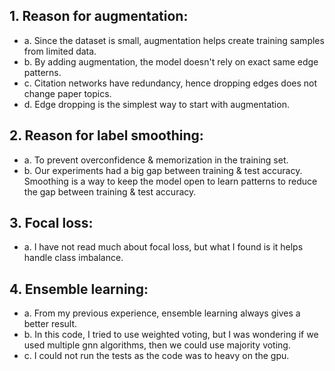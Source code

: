 ## 1. Reason for augmentation:

 - a. Since the dataset is small, augmentation helps create training samples from limited data.
 - b. By adding augmentation, the model doesn't rely on exact same edge patterns.
 - c. Citation networks have redundancy, hence dropping edges does not change paper topics.
 - d. Edge dropping is the simplest way to start with augmentation.

## 2. Reason for label smoothing:

 - a. To prevent overconfidence & memorization in the training set.
 - b. Our experiments had a big gap between training & test accuracy. Smoothing is a way to keep the model open to learn patterns to reduce the gap between training & test accuracy.

## 3. Focal loss:

 - a. I have not read much about focal loss, but what I found is it helps handle class imbalance.

## 4. Ensemble learning:

 - a. From my previous experience, ensemble learning always gives a better result.
 - b. In this code, I tried to use weighted voting, but I was wondering if we used multiple gnn algorithms, then we could use majority voting.
 - c. I could not run the tests as the code was to heavy on the gpu.

